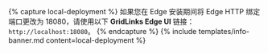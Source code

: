 {% capture local-deployment %}
如果您在 Edge 安装期间将 Edge HTTP 绑定端口更改为 18080，请使用以下 **GridLinks Edge UI** 链接：`http://localhost:18080`。
{% endcapture %}
{% include templates/info-banner.md content=local-deployment %}